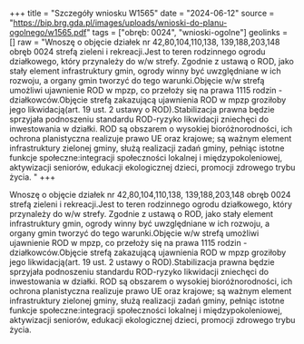 +++
title = "Szczegóły wniosku W1565"
date = "2024-06-12"
source = "https://bip.brg.gda.pl/images/uploads/wnioski-do-planu-ogolnego/w1565.pdf"
tags = ["obręb: 0024", "wnioski-ogolne"]
geolinks = []
raw = "Wnoszę o objęcie działek nr 42,80,104,110,138, 139,188,203,148 obręb 0024 strefą zieleni i rekreacji.Jest to teren rodzinnego ogrodu działkowego, który przynależy do w/w strefy. Zgodnie z ustawą o ROD, jako stały element infrastruktury gmin, ogrody winny być uwzględniane w ich rozwoju, a organy gmin tworzyć do tego warunki.Objęcie w/w strefą umożliwi ujawnienie ROD w mpzp, co przełoży się na prawa 1115 rodzin - działkowców.Objęcie strefą zakazującą ujawnienia ROD w mpzp groziłoby jego likwidacją(art. 19 ust. 2 ustawy o ROD).Stabilizacja prawna będzie sprzyjała podnoszeniu standardu ROD-ryzyko likwidacji zniechęci do inwestowania w działki. ROD są obszarem o wysokiej bioróżnorodności, ich ochrona planistyczna realizuje prawo UE oraz krajowe; są ważnym element infrastruktury zielonej gminy, służą realizacji zadań gminy, pełniąc istotne funkcje społeczne:integracji społeczności lokalnej i międzypokoleniowej, aktywizacji seniorów, edukacji ekologicznej dzieci, promocji zdrowego trybu życia. "
+++

Wnoszę o objęcie działek nr 42,80,104,110,138, 139,188,203,148 obręb 0024 strefą
zieleni i rekreacji.Jest to teren rodzinnego ogrodu działkowego, który przynależy do w/w strefy.
Zgodnie z ustawą o ROD, jako stały element infrastruktury gmin, ogrody winny być
uwzględniane w ich rozwoju, a organy gmin tworzyć do tego warunki.Objęcie w/w strefą
umożliwi ujawnienie ROD w mpzp, co przełoży się na prawa 1115 rodzin - działkowców.Objęcie
strefą zakazującą ujawnienia ROD w mpzp groziłoby jego likwidacją(art. 19 ust. 2 ustawy o
ROD).Stabilizacja prawna będzie sprzyjała podnoszeniu standardu ROD-ryzyko likwidacji
zniechęci do inwestowania w działki. ROD są obszarem o wysokiej bioróżnorodności, ich ochrona
planistyczna realizuje prawo UE oraz krajowe; są ważnym element infrastruktury zielonej gminy,
służą realizacji zadań gminy, pełniąc istotne funkcje społeczne:integracji społeczności lokalnej i
międzypokoleniowej, aktywizacji seniorów, edukacji ekologicznej dzieci, promocji zdrowego
trybu życia.



